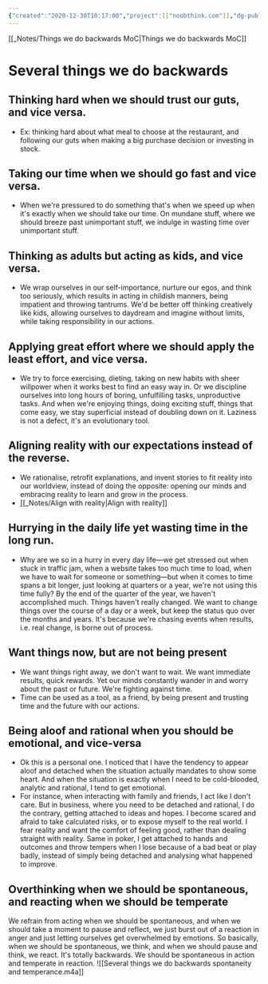 ```yaml
---
{"created":"2020-12-30T10:17:00","project":[["noobthink.com"]],"dg-publish":true,"dg-path":"Several things we do backwards.md","permalink":"/several-things-we-do-backwards/","dgPassFrontmatter":true,"updated":"2024-12-22T16:24:19.329+01:00"}
---
```


[[_Notes/Things we do backwards MoC\|Things we do backwards MoC]]
# Several things we do backwards
## Thinking hard when we should trust our guts, and vice versa.
- Ex: thinking hard about what meal to choose at the restaurant, and following our guts when making a big purchase decision or investing in stock.
## Taking our time when we should go fast and vice versa.
- When we're pressured to do something that's when we speed up when it's exactly when we should take our time. On mundane stuff, where we should breeze past unimportant stuff, we indulge in wasting time over unimportant stuff.
## Thinking as adults but acting as kids, and vice versa.
- We wrap ourselves in our self-importance, nurture our egos, and think too seriously, which results in acting in childish manners, being impatient and throwing tantrums. We'd be better off thinking creatively like kids, allowing ourselves to daydream and imagine without limits, while taking responsibility in our actions.
## Applying great effort where we should apply the least effort, and vice versa.
- We try to force exercising, dieting, taking on new habits with sheer willpower when it works best to find an easy way in. Or we discipline ourselves into long hours of boring, unfulfilling tasks, unproductive tasks. And when we're enjoying things, doing exciting stuff, things that come easy, we stay superficial instead of doubling down on it. Laziness is not a defect, it's an evolutionary tool.
## Aligning reality with our expectations instead of the reverse.
- We rationalise, retrofit explanations, and invent stories to fit reality into our worldview, instead of doing the opposite: opening our minds and embracing reality to learn and grow in the process.
- [[_Notes/Align with reality\|Align with reality]]
## Hurrying in the daily life yet wasting time in the long run.
- Why are we so in a hurry in every day life—we get stressed out when stuck in traffic jam, when a website takes too much time to load, when we have to wait for someone or something—but when it comes to time spans a bit longer, just looking at quarters or a year, we're not using this time fully? By the end of the quarter of the year, we haven't accomplished much. Things haven't really changed. We want to change things over the course of a day or a week, but keep the status quo over the months and years. It's because we're chasing events when results, i.e. real change, is borne out of process.
## Want things now, but are not being present
- We want things right away, we don't want to wait. We want immediate results, quick rewards. Yet our minds constantly wander in and worry about the past or future. We're fighting against time.
- Time can be used as a tool, as a friend, by being present and trusting time and the future with our actions.
## Being aloof and rational when you should be emotional, and vice-versa
- Ok this is a personal one. I noticed that I have the tendency to appear aloof and detached when the situation actually mandates to show some heart. And when the situation is exactly when I need to be cold-blooded, analytic and rational, I tend to get emotional. 
- For instance, when interacting with family and friends, I act like I don't care. But in business, where you need to be detached and rational, I do the contrary, getting attached to ideas and hopes. I become scared and afraid to take calculated risks, or to expose myself to the real world. I fear reality and want the comfort of feeling good, rather than dealing straight with reality. Same in poker, I get attached to hands and outcomes and throw tempers when I lose because of a bad beat or play badly, instead of simply being detached and analysing what happened to improve.

## Overthinking when we should be spontaneous, and reacting when we should be temperate
We refrain from acting when we should be spontaneous, and when we should take a moment to pause and reflect, we just burst out of a reaction in anger and just letting ourselves get overwhelmed by emotions. So basically, when we should be spontaneous, we think, and when we should pause and think, we react. It's totally backwards. We should be spontaneous in action and temperate in reaction.
![[Several things we do backwards  spontaneity and temperance.m4a]]